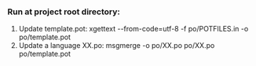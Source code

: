### Run at project root directory:
1. Update template.pot: xgettext --from-code=utf-8 -f po/POTFILES.in -o po/template.pot
2. Update a language XX.po: msgmerge -o po/XX.po po/XX.po po/template.pot
